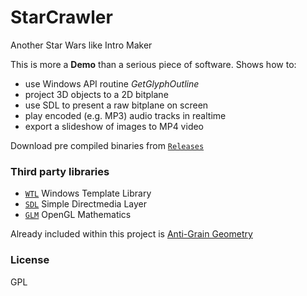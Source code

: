 # StarCrawler
Another Star Wars like Intro Maker

This is more a **Demo** than a serious piece of software. Shows how to:

* use Windows API routine _GetGlyphOutline_
* project 3D objects to a 2D bitplane
* use SDL to present a raw bitplane on screen
* play encoded (e.g. MP3) audio tracks in realtime
* export a slideshow of images to MP4 video

Download pre compiled binaries from [`Releases`](https://github.com/Frank-Friemel/StarCrawler/releases)

### Third party libraries
* [`WTL`](https://sourceforge.net/projects/wtl) Windows Template Library
* [`SDL`](https://www.libsdl.org/) Simple Directmedia Layer
* [`GLM`](http://glm.g-truc.net) OpenGL Mathematics

Already included within this project is [Anti-Grain Geometry](http://www.antigrain.com)


### License
GPL

